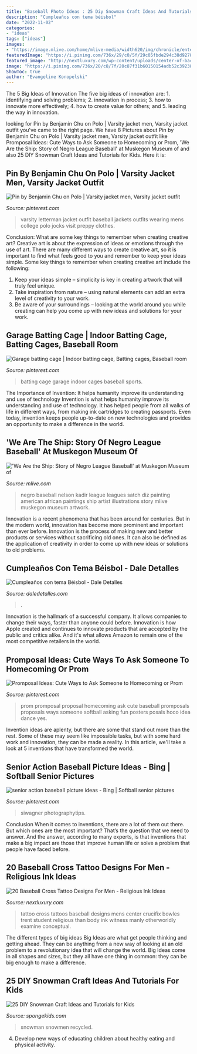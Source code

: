 ```yaml
---
title: "Baseball Photo Ideas : 25 Diy Snowman Craft Ideas And Tutorials For Kids"
description: "Cumpleaños con tema béisbol"
date: "2022-11-02"
categories:
- "ideas"
tags: ["ideas"]
images:
- "https://image.mlive.com/home/mlive-media/width620/img/chronicle/entertainment_impact/photo/9174798-standard.jpg"
featuredImage: "https://i.pinimg.com/736x/29/c0/5f/29c05fbde294c38d92785574761bb3a0.jpg"
featured_image: "http://nextluxury.com/wp-content/uploads/center-of-back-mens-baseball-cross-tattoos.jpg"
image: "https://i.pinimg.com/736x/20/c8/7f/20c87f31b60150154adb52c392384262.jpg"
ShowToc: true
author: "Evangeline Konopelski"
---
```



The 5 Big Ideas of Innovation
The five big ideas of innovation are: 1. identifying and solving problems; 2. innovation in process; 3. how to innovate more effectively; 4. how to create value for others; and 5. leading the way in innovation.

	

		
looking for Pin by Benjamin Chu on Polo | Varsity jacket men, Varsity jacket outfit you've came to the right page. We have 8 Pictures about Pin by Benjamin Chu on Polo | Varsity jacket men, Varsity jacket outfit like Promposal Ideas: Cute Ways to Ask Someone to Homecoming or Prom, &#039;We Are the Ship: Story of Negro League Baseball&#039; at Muskegon Museum of and also 25 DIY Snowman Craft Ideas and Tutorials for Kids. Here it is:
		
    
## Pin By Benjamin Chu On Polo | Varsity Jacket Men, Varsity Jacket Outfit

<img loading=lazy src="https://i.pinimg.com/736x/be/21/e9/be21e9c9843b03f9708117ad23cb0a06.jpg" onerror="this.onerror=null;this.src='https://tse1.mm.bing.net/th?id=OIP.-YCuvhvRt5AbFcKnppmbSwAAAA&amp;pid=15.1';" alt="Pin by Benjamin Chu on Polo | Varsity jacket men, Varsity jacket outfit">

_Source: pinterest.com_

>varsity letterman jacket outfit baseball jackets outfits wearing mens college polo jocks visit preppy clothes. 

	

Conclusion: What are some key things to remember when creating creative art?
Creative art is about the expression of ideas or emotions through the use of art. There are many different ways to create creative art, so it is important to find what feels good to you and remember to keep your ideas simple. Some key things to remember when creating creative art include the following:
1. Keep your ideas simple – simplicity is key in creating artwork that will truly feel unique.
2. Take inspiration from nature – using natural elements can add an extra level of creativity to your work.
3. Be aware of your surroundings – looking at the world around you while creating can help you come up with new ideas and solutions for your work.

    
## Garage Batting Cage | Indoor Batting Cage, Batting Cages, Baseball Room

<img loading=lazy src="https://i.pinimg.com/736x/29/c0/5f/29c05fbde294c38d92785574761bb3a0.jpg" onerror="this.onerror=null;this.src='https://tse2.mm.bing.net/th?id=OIP.9QI6GM-cmGWS3vteQJgl2QHaKw&amp;pid=15.1';" alt="Garage batting cage | Indoor batting cage, Batting cages, Baseball room">

_Source: pinterest.com_

>batting cage garage indoor cages baseball sports. 

	

The Importance of Invention: It helps humanity improve its understanding and use of technology
Invention is what helps humanity improve its understanding and use of technology. It has helped people from all walks of life in different ways, from making ink cartridges to creating passports. Even today, invention keeps people up-to-date on new technologies and provides an opportunity to make a difference in the world.

    
## &#039;We Are The Ship: Story Of Negro League Baseball&#039; At Muskegon Museum Of

<img loading=lazy src="https://image.mlive.com/home/mlive-media/width620/img/chronicle/entertainment_impact/photo/9174798-standard.jpg" onerror="this.onerror=null;this.src='https://tse3.mm.bing.net/th?id=OIP.XSNcmHcxZZU8D0QLwcqBsQHaHa&amp;pid=15.1';" alt="&#039;We Are the Ship: Story of Negro League Baseball&#039; at Muskegon Museum of">

_Source: mlive.com_

>negro baseball nelson kadir league leagues satch diz painting american african paintings ship artist illustrations story mlive muskegon museum artwork. 

	

Innovation is a recent phenomena that has been around for centuries. But in the modern world, innovation has become more prominent and important than ever before. Innovation is the process of making new and better products or services without sacrificing old ones. It can also be defined as the application of creativity in order to come up with new ideas or solutions to old problems.

    
## Cumpleaños Con Tema Béisbol - Dale Detalles

<img loading=lazy src="https://i1.wp.com/www.daledetalles.com/wp-content/uploads/2016/02/beisbol15.jpg" onerror="this.onerror=null;this.src='https://tse2.mm.bing.net/th?id=OIP.1RV1G93AM2w2EYkGCs6hSQHaLG&amp;pid=15.1';" alt="Cumpleaños con tema Béisbol - Dale Detalles">

_Source: daledetalles.com_

>. 

	

Innovation is the hallmark of a successful company. It allows companies to change their ways, faster than anyone could before. Innovation is how Apple created and continues to innovate products that are accepted by the public and critics alike. And it's what allows Amazon to remain one of the most competitive retailers in the world.

    
## Promposal Ideas: Cute Ways To Ask Someone To Homecoming Or Prom

<img loading=lazy src="https://i.pinimg.com/736x/20/c8/7f/20c87f31b60150154adb52c392384262.jpg" onerror="this.onerror=null;this.src='https://tse2.mm.bing.net/th?id=OIP.5GiFk6r7vykdJ_TsVHsNEwHaJ4&amp;pid=15.1';" alt="Promposal Ideas: Cute Ways to Ask Someone to Homecoming or Prom">

_Source: pinterest.com_

>prom promposal proposal homecoming ask cute baseball promposals proposals ways someone softball asking fun posters posals hoco idea dance yes. 

	

Invention ideas are aplenty, but there are some that stand out more than the rest. Some of these may seem like impossible tasks, but with some hard work and innovation, they can be made a reality. In this article, we'll take a look at 5 inventions that have transformed the world.

    
## Senior Action Baseball Picture Ideas - Bing | Softball Senior Pictures

<img loading=lazy src="https://i.pinimg.com/736x/86/36/d0/8636d0cbb4086b06b058aabf5f3a4bb9.jpg" onerror="this.onerror=null;this.src='https://tse2.mm.bing.net/th?id=OIP.DgDDFuDOY6FL2omNBjxeHgHaE6&amp;pid=15.1';" alt="senior action baseball picture ideas - Bing | Softball senior pictures">

_Source: pinterest.com_

>siwagner photographytips. 

	

Conclusion
When it comes to inventions, there are a lot of them out there. But which ones are the most important? That’s the question that we need to answer. And the answer, according to many experts, is that inventions that make a big impact are those that improve human life or solve a problem that people have faced before.

    
## 20 Baseball Cross Tattoo Designs For Men - Religious Ink Ideas

<img loading=lazy src="http://nextluxury.com/wp-content/uploads/center-of-back-mens-baseball-cross-tattoos.jpg" onerror="this.onerror=null;this.src='https://tse2.mm.bing.net/th?id=OIP.aXvNNFKdhGeyaVinUGtTywHaLH&amp;pid=15.1';" alt="20 Baseball Cross Tattoo Designs For Men - Religious Ink Ideas">

_Source: nextluxury.com_

>tattoo cross tattoos baseball designs mens center crucifix bowles trent student religious than body ink witness manly otherworldly examine conceptual. 

	

The different types of big ideas
Big Ideas are what get people thinking and getting ahead. They can be anything from a new way of looking at an old problem to a revolutionary idea that will change the world. Big Ideas come in all shapes and sizes, but they all have one thing in common: they can be big enough to make a difference.

    
## 25 DIY Snowman Craft Ideas And Tutorials For Kids

<img loading=lazy src="https://spongekids.com/wp-content/uploads/2016/12/diy-snowman/13-diy-snowman-crafts-for-kids.jpg" onerror="this.onerror=null;this.src='https://tse1.mm.bing.net/th?id=OIP.F9gtAYCH5W6mdiJrItURzwHaNK&amp;pid=15.1';" alt="25 DIY Snowman Craft Ideas and Tutorials for Kids">

_Source: spongekids.com_

>snowman snowmen recycled. 

	

4. Develop new ways of educating children about healthy eating and physical activity.

